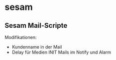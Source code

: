 # sesam

## Sesam Mail-Scripte

Modifikationen:

  * Kundenname in der Mail
  * Delay für Medien INIT Mails im Notify und Alarm
